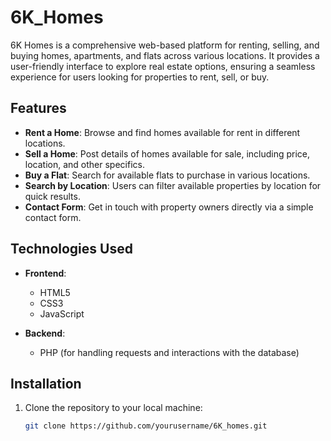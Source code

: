 # 6K_Homes

6K Homes is a comprehensive web-based platform for renting, selling, and buying homes, apartments, and flats across various locations. It provides a user-friendly interface to explore real estate options, ensuring a seamless experience for users looking for properties to rent, sell, or buy.

## Features

- **Rent a Home**: Browse and find homes available for rent in different locations.
- **Sell a Home**: Post details of homes available for sale, including price, location, and other specifics.
- **Buy a Flat**: Search for available flats to purchase in various locations.
- **Search by Location**: Users can filter available properties by location for quick results.
- **Contact Form**: Get in touch with property owners directly via a simple contact form.

## Technologies Used

- **Frontend**:
  - HTML5
  - CSS3
  - JavaScript

- **Backend**:
  - PHP (for handling requests and interactions with the database)

## Installation

1. Clone the repository to your local machine:
   ```bash
   git clone https://github.com/yourusername/6K_homes.git
